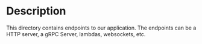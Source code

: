 # Description

This directory contains endpoints to our application. The endpoints can be a HTTP server, a gRPC Server, lambdas, websockets, etc.
